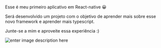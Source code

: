 Esse é meu primeiro aplicativo em React-native 😀

Será desenvolvido um projeto com o objetivo de aprender mais sobre esse novo framework e aprender mais typescript.

Junte-se a mim e aproveite essa experiência :)

![enter image description here](https://www.atakinteractive.com/hubfs/react-native%20%281%29.png)
